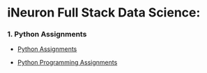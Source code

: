 # iNeuron Full Stack Data Science:

### 1. Python Assignments

- [Python Assignments](https://github.com/kamleshp95/Data-Science-Masters-Assignments/tree/main/Python%20Assignment)

- [Python Programming Assignments](https://github.com/kamleshp95/Data-Science-Masters-Assignments/tree/main/Python%20Programming%20Assignment)
